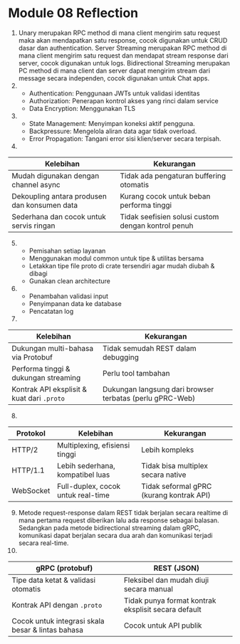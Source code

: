 # Module 08 Reflection

1. Unary merupakan RPC method di mana client mengirim satu request maka akan  mendapatkan satu response, cocok digunakan
untuk CRUD dasar dan authentication. Server Streaming merupakan RPC method di mana client mengirim satu request dan
mendapat stream response dari server, cocok digunakan untuk logs. Bidirectional Streaming merupakan PC method di mana
client dan server dapat mengirim stream dari message secara independen, cocok digunakan untuk Chat apps.
2. * Authentication: Penggunaan JWTs untuk validasi identitas
   * Authorization: Penerapan kontrol akses yang rinci dalam service
   * Data Encryption: Menggunakan TLS
3. * State Management: Menyimpan koneksi aktif pengguna. 
   * Backpressure: Mengelola aliran data agar tidak overload. 
   * Error Propagation: Tangani error sisi klien/server secara terpisah.
4.
|Kelebihan|Kekurangan|
|---------|----------|
|Mudah digunakan dengan channel async|Tidak ada pengaturan buffering otomatis|
|Dekoupling antara produsen dan konsumen data|Kurang cocok untuk beban performa tinggi|
|Sederhana dan cocok untuk servis ringan|Tidak seefisien solusi custom dengan kontrol penuh|
5. * Pemisahan setiap layanan
   * Menggunakan modul common untuk tipe & utilitas bersama
   * Letakkan tipe file proto di crate tersendiri agar mudah diubah & dibagi
   * Gunakan clean architecture
6. * Penambahan validasi input
   * Penyimpanan data ke database
   * Pencatatan log
7.
|Kelebihan|Kekurangan|
|---------|----------|
|Dukungan multi-bahasa via Protobuf|Tidak semudah REST dalam debugging|
|Performa tinggi & dukungan streaming|Perlu tool tambahan|
|Kontrak API eksplisit & kuat dari `.proto`|Dukungan langsung dari browser terbatas (perlu gPRC-Web)|
8.
|Protokol|Kelebihan|Kekurangan|
|--------|---------|----------|
|HTTP/2|Multiplexing, efisiensi tinggi|Lebih kompleks|
|HTTP/1.1|Lebih sederhana, kompatibel luas|Tidak bisa multiplex secara native|
|WebSocket|Full-duplex, cocok untuk real-time|Tidak seformal gPRC (kurang kontrak API)|
9. Metode request-response dalam REST tidak berjalan secara realtime di mana pertama request diberikan lalu ada response
sebagai balasan. Sedangkan pada metode bidirectional streaming dalam gRPC, komunikasi dapat berjalan secara dua arah dan
komunikasi terjadi secara real-time.
10.
|gRPC (protobuf)|REST (JSON)|
|---------------|-----------|
|Tipe data ketat & validasi otomatis|Fleksibel dan mudah diuji secara manual|
|Kontrak API dengan `.proto`|Tidak punya format kontrak eksplisit secara default|
|Cocok untuk integrasi skala besar & lintas bahasa|Cocok untuk API publik|